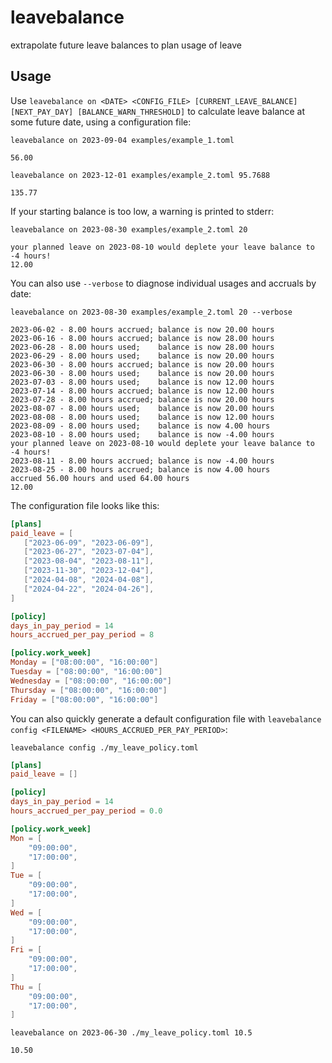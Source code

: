 # leavebalance

extrapolate future leave balances to plan usage of leave

## Usage

Use `leavebalance on <DATE> <CONFIG_FILE> [CURRENT_LEAVE_BALANCE] [NEXT_PAY_DAY] [BALANCE_WARN_THRESHOLD]` to calculate leave balance at some future date, using a configuration file:
```shell
leavebalance on 2023-09-04 examples/example_1.toml
```
```
56.00
```
```shell
leavebalance on 2023-12-01 examples/example_2.toml 95.7688
```
```
135.77
```
If your starting balance is too low, a warning is printed to stderr:

```shell
leavebalance on 2023-08-30 examples/example_2.toml 20
```
```
your planned leave on 2023-08-10 would deplete your leave balance to -4 hours!
12.00
```
You can also use `--verbose` to diagnose individual usages and accruals by date:
```shell
leavebalance on 2023-08-30 examples/example_2.toml 20 --verbose
```
```
2023-06-02 - 8.00 hours accrued; balance is now 20.00 hours
2023-06-16 - 8.00 hours accrued; balance is now 28.00 hours
2023-06-28 - 8.00 hours used;    balance is now 28.00 hours
2023-06-29 - 8.00 hours used;    balance is now 20.00 hours
2023-06-30 - 8.00 hours accrued; balance is now 20.00 hours
2023-06-30 - 8.00 hours used;    balance is now 20.00 hours
2023-07-03 - 8.00 hours used;    balance is now 12.00 hours
2023-07-14 - 8.00 hours accrued; balance is now 12.00 hours
2023-07-28 - 8.00 hours accrued; balance is now 20.00 hours
2023-08-07 - 8.00 hours used;    balance is now 20.00 hours
2023-08-08 - 8.00 hours used;    balance is now 12.00 hours
2023-08-09 - 8.00 hours used;    balance is now 4.00 hours
2023-08-10 - 8.00 hours used;    balance is now -4.00 hours
your planned leave on 2023-08-10 would deplete your leave balance to -4 hours!
2023-08-11 - 8.00 hours accrued; balance is now -4.00 hours
2023-08-25 - 8.00 hours accrued; balance is now 4.00 hours
accrued 56.00 hours and used 64.00 hours
12.00
```

The configuration file looks like this:
```toml
[plans]
paid_leave = [
   ["2023-06-09", "2023-06-09"],
   ["2023-06-27", "2023-07-04"],
   ["2023-08-04", "2023-08-11"],
   ["2023-11-30", "2023-12-04"],
   ["2024-04-08", "2024-04-08"],
   ["2024-04-22", "2024-04-26"],
]

[policy]
days_in_pay_period = 14
hours_accrued_per_pay_period = 8

[policy.work_week]
Monday = ["08:00:00", "16:00:00"]
Tuesday = ["08:00:00", "16:00:00"]
Wednesday = ["08:00:00", "16:00:00"]
Thursday = ["08:00:00", "16:00:00"]
Friday = ["08:00:00", "16:00:00"]
```

You can also quickly generate a default configuration file with `leavebalance config <FILENAME> <HOURS_ACCRUED_PER_PAY_PERIOD>`:
```shell
leavebalance config ./my_leave_policy.toml
```
```toml
[plans]
paid_leave = []

[policy]
days_in_pay_period = 14
hours_accrued_per_pay_period = 0.0

[policy.work_week]
Mon = [
    "09:00:00",
    "17:00:00",
]
Tue = [
    "09:00:00",
    "17:00:00",
]
Wed = [
    "09:00:00",
    "17:00:00",
]
Fri = [
    "09:00:00",
    "17:00:00",
]
Thu = [
    "09:00:00",
    "17:00:00",
]
```
```shell
leavebalance on 2023-06-30 ./my_leave_policy.toml 10.5
```
```
10.50
```